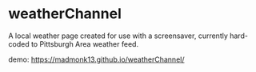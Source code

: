 # weatherChannel
A local weather page created for use with a screensaver, currently hard-coded to Pittsburgh Area weather feed.

demo: https://madmonk13.github.io/weatherChannel/
